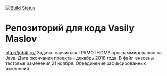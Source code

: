 
 [![Build Status](https://travis-ci.org/Massimilian/Vasily-Maslov.svg?branch=master)](https://travis-ci.org/Massimilian/Vasily-Maslov)

# Репозиторий для кода Vasily Maslov
 http://job4j.ru/
 Задача: научиться ГРАМОТНОМУ программированию на Java.
 Дата окончания проекта - декабрь 2018 года.
 В файл внесены тестовые изменения 21 ноября.
 Объединение зафиксированных изменений.    